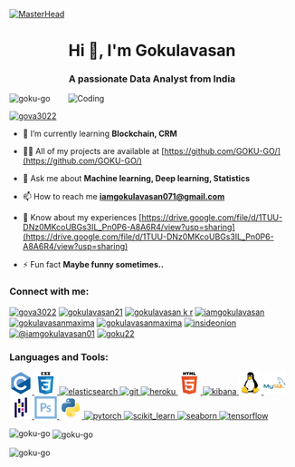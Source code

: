 [![MasterHead](https://img.freepik.com/free-photo/gradient-dark-blue-futuristic-digital-background_53876-160646.jpg?t=st=1653530066~exp=1653530666~hmac=5ab9dfc211242a4a6c107e9d5ef973a7ac19d404cb5f627ec9345cc0a6f4c9ac&w=1060)](https://rishavchanda.io)
<h1 align="center">Hi 👋, I'm Gokulavasan</h1>
<h3 align="center">A passionate Data Analyst from India</h3>
<img align="right" alt="Coding" width="400" src="https://camo.githubusercontent.com/cae12fddd9d6982901d82580bdf321d81fb299141098ca1c2d4891870827bf17/68747470733a2f2f6d69726f2e6d656469756d2e636f6d2f6d61782f313336302f302a37513379765349765f7430696f4a2d5a2e676966" align="right">

<p align="left"> <img src="https://komarev.com/ghpvc/?username=goku-go&label=Profile%20views&color=0e75b6&style=flat" alt="goku-go" /> </p>

<p align="left"> <a href="https://twitter.com/gova3022" target="blank"><img src="https://img.shields.io/twitter/follow/gova3022?logo=twitter&style=for-the-badge" alt="gova3022" /></a> </p>

- 🌱 I’m currently learning **Blockchain, CRM**

- 👨‍💻 All of my projects are available at [https://github.com/GOKU-GO/](https://github.com/GOKU-GO/)

- 💬 Ask me about **Machine learning, Deep learning, Statistics**

- 📫 How to reach me **iamgokulavasan071@gmail.com**

- 📄 Know about my experiences [https://drive.google.com/file/d/1TUU-DNz0MKcoUBGs3IL_Pn0P6-A8A6R4/view?usp=sharing](https://drive.google.com/file/d/1TUU-DNz0MKcoUBGs3IL_Pn0P6-A8A6R4/view?usp=sharing)

- ⚡ Fun fact **Maybe funny sometimes..**

<h3 align="left">Connect with me:</h3>
<p align="left">
<a href="https://twitter.com/gova3022" target="blank"><img align="center" src="https://raw.githubusercontent.com/rahuldkjain/github-profile-readme-generator/master/src/images/icons/Social/twitter.svg" alt="gova3022" height="30" width="40" /></a>
<a href="https://linkedin.com/in/gokulavasan21" target="blank"><img align="center" src="https://raw.githubusercontent.com/rahuldkjain/github-profile-readme-generator/master/src/images/icons/Social/linked-in-alt.svg" alt="gokulavasan21" height="30" width="40" /></a>
<a href="https://stackoverflow.com/users/gokulavasan k r" target="blank"><img align="center" src="https://raw.githubusercontent.com/rahuldkjain/github-profile-readme-generator/master/src/images/icons/Social/stack-overflow.svg" alt="gokulavasan k r" height="30" width="40" /></a>
<a href="https://kaggle.com/iamgokulavasan" target="blank"><img align="center" src="https://raw.githubusercontent.com/rahuldkjain/github-profile-readme-generator/master/src/images/icons/Social/kaggle.svg" alt="iamgokulavasan" height="30" width="40" /></a>
<a href="https://fb.com/gokulavasanmaxima" target="blank"><img align="center" src="https://raw.githubusercontent.com/rahuldkjain/github-profile-readme-generator/master/src/images/icons/Social/facebook.svg" alt="gokulavasanmaxima" height="30" width="40" /></a>
<a href="https://instagram.com/gokulavasanmaxima" target="blank"><img align="center" src="https://raw.githubusercontent.com/rahuldkjain/github-profile-readme-generator/master/src/images/icons/Social/instagram.svg" alt="gokulavasanmaxima" height="30" width="40" /></a>
<a href="https://www.youtube.com/c/insideonion" target="blank"><img align="center" src="https://raw.githubusercontent.com/rahuldkjain/github-profile-readme-generator/master/src/images/icons/Social/youtube.svg" alt="insideonion" height="30" width="40" /></a>
<a href="https://www.hackerrank.com/@iamgokulavasan01" target="blank"><img align="center" src="https://raw.githubusercontent.com/rahuldkjain/github-profile-readme-generator/master/src/images/icons/Social/hackerrank.svg" alt="@iamgokulavasan01" height="30" width="40" /></a>
<a href="https://www.leetcode.com/goku22" target="blank"><img align="center" src="https://raw.githubusercontent.com/rahuldkjain/github-profile-readme-generator/master/src/images/icons/Social/leet-code.svg" alt="goku22" height="30" width="40" /></a>
</p>

<h3 align="left">Languages and Tools:</h3>
<p align="left"> <a href="https://www.cprogramming.com/" target="_blank" rel="noreferrer"> <img src="https://raw.githubusercontent.com/devicons/devicon/master/icons/c/c-original.svg" alt="c" width="40" height="40"/> </a> <a href="https://www.w3schools.com/css/" target="_blank" rel="noreferrer"> <img src="https://raw.githubusercontent.com/devicons/devicon/master/icons/css3/css3-original-wordmark.svg" alt="css3" width="40" height="40"/> </a> <a href="https://www.elastic.co" target="_blank" rel="noreferrer"> <img src="https://www.vectorlogo.zone/logos/elastic/elastic-icon.svg" alt="elasticsearch" width="40" height="40"/> </a> <a href="https://git-scm.com/" target="_blank" rel="noreferrer"> <img src="https://www.vectorlogo.zone/logos/git-scm/git-scm-icon.svg" alt="git" width="40" height="40"/> </a> <a href="https://heroku.com" target="_blank" rel="noreferrer"> <img src="https://www.vectorlogo.zone/logos/heroku/heroku-icon.svg" alt="heroku" width="40" height="40"/> </a> <a href="https://www.w3.org/html/" target="_blank" rel="noreferrer"> <img src="https://raw.githubusercontent.com/devicons/devicon/master/icons/html5/html5-original-wordmark.svg" alt="html5" width="40" height="40"/> </a> <a href="https://www.elastic.co/kibana" target="_blank" rel="noreferrer"> <img src="https://www.vectorlogo.zone/logos/elasticco_kibana/elasticco_kibana-icon.svg" alt="kibana" width="40" height="40"/> </a> <a href="https://www.linux.org/" target="_blank" rel="noreferrer"> <img src="https://raw.githubusercontent.com/devicons/devicon/master/icons/linux/linux-original.svg" alt="linux" width="40" height="40"/> </a> <a href="https://www.mysql.com/" target="_blank" rel="noreferrer"> <img src="https://raw.githubusercontent.com/devicons/devicon/master/icons/mysql/mysql-original-wordmark.svg" alt="mysql" width="40" height="40"/> </a> <a href="https://pandas.pydata.org/" target="_blank" rel="noreferrer"> <img src="https://raw.githubusercontent.com/devicons/devicon/2ae2a900d2f041da66e950e4d48052658d850630/icons/pandas/pandas-original.svg" alt="pandas" width="40" height="40"/> </a> <a href="https://www.photoshop.com/en" target="_blank" rel="noreferrer"> <img src="https://raw.githubusercontent.com/devicons/devicon/master/icons/photoshop/photoshop-line.svg" alt="photoshop" width="40" height="40"/> </a> <a href="https://www.python.org" target="_blank" rel="noreferrer"> <img src="https://raw.githubusercontent.com/devicons/devicon/master/icons/python/python-original.svg" alt="python" width="40" height="40"/> </a> <a href="https://pytorch.org/" target="_blank" rel="noreferrer"> <img src="https://www.vectorlogo.zone/logos/pytorch/pytorch-icon.svg" alt="pytorch" width="40" height="40"/> </a> <a href="https://scikit-learn.org/" target="_blank" rel="noreferrer"> <img src="https://upload.wikimedia.org/wikipedia/commons/0/05/Scikit_learn_logo_small.svg" alt="scikit_learn" width="40" height="40"/> </a> <a href="https://seaborn.pydata.org/" target="_blank" rel="noreferrer"> <img src="https://seaborn.pydata.org/_images/logo-mark-lightbg.svg" alt="seaborn" width="40" height="40"/> </a> <a href="https://www.tensorflow.org" target="_blank" rel="noreferrer"> <img src="https://www.vectorlogo.zone/logos/tensorflow/tensorflow-icon.svg" alt="tensorflow" width="40" height="40"/> </a> </p>

<p><img align="left" src="https://github-readme-stats.vercel.app/api/top-langs?username=goku-go&show_icons=true&locale=en&layout=compact" alt="goku-go" /></p>

<p>&nbsp;<img align="center" src="https://github-readme-stats.vercel.app/api?username=goku-go&show_icons=true&locale=en" alt="goku-go" /></p>

<p><img align="center" src="https://github-readme-streak-stats.herokuapp.com/?user=goku-go&" alt="goku-go" /></p>
